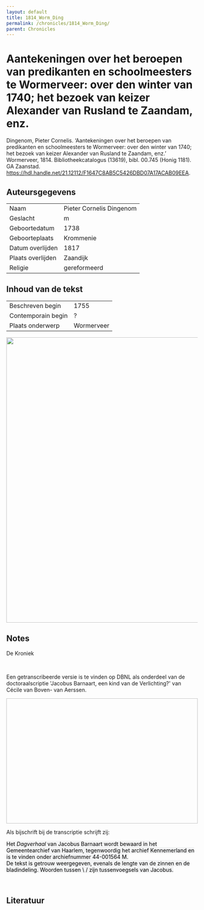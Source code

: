 ```yaml
---
layout: default
title: 1814_Worm_Ding
permalink: /chronicles/1814_Worm_Ding/
parent: Chronicles
--- 
```



# Aantekeningen over het beroepen van predikanten en schoolmeesters te Wormerveer: over den winter van 1740; het bezoek van keizer Alexander van Rusland te Zaandam, enz. 

Dingenom, Pieter Cornelis. ‘Aantekeningen over het beroepen van predikanten en schoolmeesters te Wormerveer: over den winter van 1740; het bezoek van keizer Alexander van Rusland te Zaandam, enz.’ Wormerveer, 1814. Bibliotheekcatalogus (13619), bibl. 00.745 (Honig 1181). GA Zaanstad. https://hdl.handle.net/21.12112/F1647C8AB5C5426DBD07A17ACAB09EEA. 

## Auteursgegevens 

| | | 
| --------------- | --------------- | 
| Naam | Pieter Cornelis Dingenom | 
| Geslacht | m | 
 | Geboortedatum | 1738 | 
| Geboorteplaats | Krommenie | 
| Datum overlijden | 1817 | 
| Plaats overlijden | Zaandijk | 
| Religie | gereformeerd | 

## Inhoud van de tekst 

| | | 
| --------------- | --------------- | 
| Beschreven begin | 1755 | 
| Contemporain begin | ? | 
| Plaats onderwerp | Wormerveer | 

[<img src="..\..\barplots_chronicles\1814_Worm_Ding.jpg" width="750"/>](..\..\barplots_chronicles\1814_Worm_Ding.jpg) 

## Notes 

<div data-schema-version="8"><p>De Kroniek</p>
<p>&nbsp;</p>
<p>Een getranscribeerde versie is te vinden op DBNL als onderdeel van de doctoraalscriptie 'Jacobus Barnaart, een kind van de Verlichting?' van Cécile van Boven- van Aerssen.</p>
<p><img alt="" data-attachment-key="XMKBAG3I" width="606" height="329"></p>
<p>Als bijschrift bij de transcriptie schrijft zij:</p>
<p><span style="color: #000000"><span style="background-color: #f3f4f5">Het&nbsp;</span></span><em><span style="color: #000000"><span style="background-color: #f3f4f5">Dagverhaal</span></span></em><span style="color: #000000"><span style="background-color: #f3f4f5">&nbsp;van Jacobus Barnaart wordt bewaard in het Gemeentearchief van Haarlem, tegenwoordig het archief Kennemerland en is te vinden onder archiefnummer 44-001564 M.<br>De tekst is getrouw weergegeven, evenals de lengte van de zinnen en de bladindeling. Woorden tussen \ / zijn tussenvoegsels van Jacobus.</span></span></p>
<p>&nbsp;</p>
</div> 

## Literatuur 

